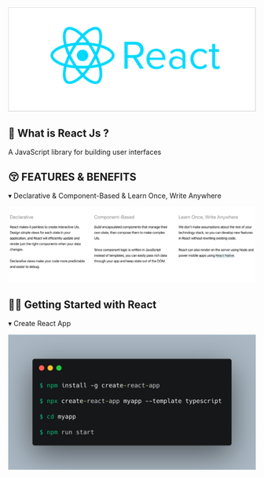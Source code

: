 <img src='https://github.com/byreact/create-react-app/raw/images/logo.png' border='0' alt='logo' />

<br />

## 🤨 What is React Js ?

A JavaScript library for building user interfaces

## 😚 FEATURES & BENEFITS

▾ Declarative & Component-Based & Learn Once, Write Anywhere

<img src='https://github.com/byreact/create-react-app/raw/images/features.png' border='0' alt='features' />

## 🧑‍💻 Getting Started with React

▾ Create React App

<img src='https://github.com/byreact/create-react-app/raw/images/cli.png' border='0' alt='cli' />
